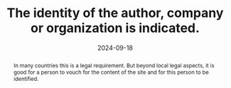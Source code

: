 ---
N: '96'
Rubrique: Identification et contact
title: The identity of the author, company or organization is indicated.
abstract: In many countries this is a legal requirement. But beyond local legal aspects, it is good for a person to vouch for the content of the site and for this person to be identified.
categories: ["Identification and contact"]
agrege: O4096-E011
opquast: '4 096'
indiceebook: '11'
description: "Rule n° 011"
before: "010"
weight: "011"
after: "012"
actif: '1'
layout: rules
date: 2024-09-18
tags: ["Identification and contact", "Conception", "Editorial"]
objectif: ["Allow users to unambiguously identify a physical contact capable of answering any questions about the content offered, or of assuming responsibilities linked to this content.", "Reassure the user by allowing them to directly identify the author (in the broad sense).", "Limit the risks of distrust.", "Improve the way content is taken into account by search engines and indexing tools"]
Meo: ["The name and address of the publishing house is written in an identified section", "The name of the publishing house is indicated in the OPF file using the dc:publisher element", "The name of the publishing house is indicated in the ONIX file"]
Controle: [""
]
epubcheck: 
ace: 
humancheck: true
Source: ["Opquast"]
Referentiel: [""]
steps: ["", ""]
---